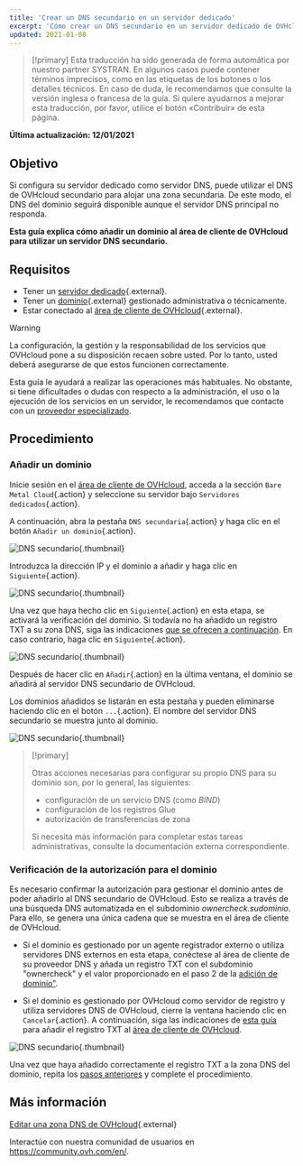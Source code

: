 ```yaml
---
title: 'Crear un DNS secundario en un servidor dedicado'
excerpt: 'Cómo crear un DNS secundario en un servidor dedicado de OVHcloud'
updated: 2021-01-08
---
```


> [!primary]
> Esta traducción ha sido generada de forma automática por nuestro partner SYSTRAN. En algunos casos puede contener términos imprecisos, como en las etiquetas de los botones o los detalles técnicos. En caso de duda, le recomendamos que consulte la versión inglesa o francesa de la guía. Si quiere ayudarnos a mejorar esta traducción, por favor, utilice el botón «Contribuir» de esta página.
> 

**Última actualización: 12/01/2021**

## Objetivo

Si configura su servidor dedicado como servidor DNS, puede utilizar el DNS de OVHcloud secundario para alojar una zona secundaria. De este modo, el DNS del dominio seguirá disponible aunque el servidor DNS principal no responda.

**Esta guía explica cómo añadir un dominio al área de cliente de OVHcloud para utilizar un servidor DNS secundario.**


## Requisitos

- Tener un [servidor dedicado](https://www.ovhcloud.com/es-es/bare-metal/){.external}.
- Tener un [dominio](https://www.ovhcloud.com/es-es/domains/){.external} gestionado administrativa o técnicamente.
- Estar conectado al [área de cliente de OVHcloud](https://www.ovh.com/auth/?action=gotomanager&from=https://www.ovh.es/&ovhSubsidiary=es){.external}.

> [!warning]
>
> La configuración, la gestión y la responsabilidad de los servicios que OVHcloud pone a su disposición recaen sobre usted. Por lo tanto, usted deberá asegurarse de que estos funcionen correctamente.
> 
> Esta guía le ayudará a realizar las operaciones más habituales. No obstante, si tiene dificultades o dudas con respecto a la administración, el uso o la ejecución de los servicios en un servidor, le recomendamos que contacte con un [proveedor especializado](https://partner.ovhcloud.com/es-es/directory/).
> 


## Procedimiento

### Añadir un dominio <a name="ajoutdomaine"></a>

Inicie sesión en el [área de cliente de OVHcloud](https://www.ovh.com/auth/?action=gotomanager&from=https://www.ovh.es/&ovhSubsidiary=es), acceda a la sección `Bare Metal Cloud`{.action} y seleccione su servidor bajo `Servidores dedicados`{.action}.

A continuación, abra la pestaña `DNS secundaria`{.action} y haga clic en el botón `Añadir un dominio`{.action}.

![DNS secundario](images/cp-01.png){.thumbnail}

Introduzca la dirección IP y el dominio a añadir y haga clic en `Siguiente`{.action}.

![DNS secundario](images/cp-02.png){.thumbnail}

Una vez que haya hecho clic en `Siguiente`{.action} en esta etapa, se activará la verificación del dominio. Si todavía no ha añadido un registro TXT a su zona DNS, siga las indicaciones [que se ofrecen a continuación](#verificationdomaine). En caso contrario, haga clic en `Siguiente`{.action}.

![DNS secundario](images/cp-03.png){.thumbnail}

Después de hacer clic en `Añadir`{.action} en la última ventana, el dominio se añadirá al servidor DNS secundario de OVHcloud.

Los dominios añadidos se listarán en esta pestaña y pueden eliminarse haciendo clic en el botón `...`{.action}. El nombre del servidor DNS secundario se muestra junto al dominio.

![DNS secundario](images/cp-05.png){.thumbnail}

> [!primary]
>
> Otras acciones necesarias para configurar su propio DNS para su dominio son, por lo general, las siguientes:
>
> - configuración de un servicio DNS (como *BIND*)
> - configuración de los registros Glue
> - autorización de transferencias de zona
>
> Si necesita más información para completar estas tareas administrativas, consulte la documentación externa correspondiente.

### Verificación de la autorización para el dominio <a name="verificationdomaine"></a>

Es necesario confirmar la autorización para gestionar el dominio antes de poder añadirlo al DNS secundario de OVHcloud. Esto se realiza a través de una búsqueda DNS automatizada en el subdominio *ownercheck.sudominio*. Para ello, se genera una única cadena que se muestra en el área de cliente de OVHcloud.

- Si el dominio es gestionado por un agente registrador externo o utiliza servidores DNS externos en esta etapa, conéctese al área de cliente de su proveedor DNS y añada un registro TXT con el subdominio "ownercheck" y el valor proporcionado en el paso 2 de la [adición de dominio"](#ajoutdomaine).

- Si el dominio es gestionado por OVHcloud como servidor de registro y utiliza servidores DNS de OVHcloud, cierre la ventana haciendo clic en `Cancelar`{.action}. A continuación, siga las indicaciones de [esta guía](/pages/web/domains/dns_zone_edit) para añadir el registro TXT al [área de cliente de OVHcloud](https://www.ovh.com/auth/?action=gotomanager&from=https://www.ovh.es/&ovhSubsidiary=es).

![DNS secundario](images/cp-04.png){.thumbnail}

Una vez que haya añadido correctamente el registro TXT a la zona DNS del dominio, repita los [pasos anteriores](#ajoutdomaine) y complete el procedimiento.

## Más información

[Editar una zona DNS de OVHcloud](/pages/web/domains/dns_zone_edit){.external}

Interactúe con nuestra comunidad de usuarios en <https://community.ovh.com/en/>.

